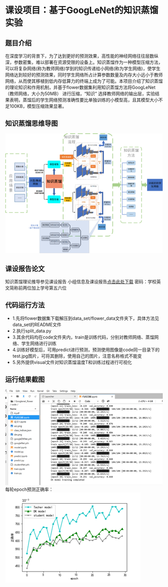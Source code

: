 # 课设项目：基于GoogLeNet的知识蒸馏实验
## 题目介绍
在深度学习的背景下，为了达到更好的预测效果，高性能的神经网络往往层数纵深，参数密集，难以部署在资源受限的设备上。知识蒸馏作为一种模型压缩方法，可以将复杂网络(称为教师网络)学到的知识传递给小网络(称为学生网络)，使学生网络达到较好的预测效果，同时学生网络所占计算参数数量及内存大小远小于教师网络，从而使其移植到低内存低算力的终端上成为了可能。本项目介绍了知识蒸馏的理论知识和作用机制，并基于flower数据集利用知识蒸馏方法将GoogLeNet（教师网络，大小为50MB） 进行压缩，“知识” 选择教师网络的输出层，实验结果表明，蒸馏后的学生网络预测准确性要比单独训练的小模型高，且其模型大小不足100KB，模型压缩效果显著。
## 知识蒸馏思维导图
![](pc1.png)
## 课设报告论文
知识蒸馏理论推导参见课设报告
小组信息及课设报告[点击此处下载](https://pan.baidu.com/s/1npay0u4kcOk1Y9ctPYjBUA)
密码：学校英文简称前两位加上学号第五六位
## 代码运行方法
* 1.先将flower数据集下载解压到data_set/flower_data文件夹下，具体方法见data_set的README文件
* 2.执行split_data.py
* 3.其余代码均在code文件夹内，train是训练代码，分别对教师网络、蒸馏网络、学生网络进行训练
* 4.训练好模型后，可用predict进行预测，预测使用图像是code同一目录下的test.jpg图片，可将其删除，使用自己的图片，注意名称格式不能变
* 5.另外提供visual文件对知识蒸馏温度T和训练过程进行可视化
## 运行结果截图
![](pc2.png)
每轮epoch预测正确率：
![](acc.png)
